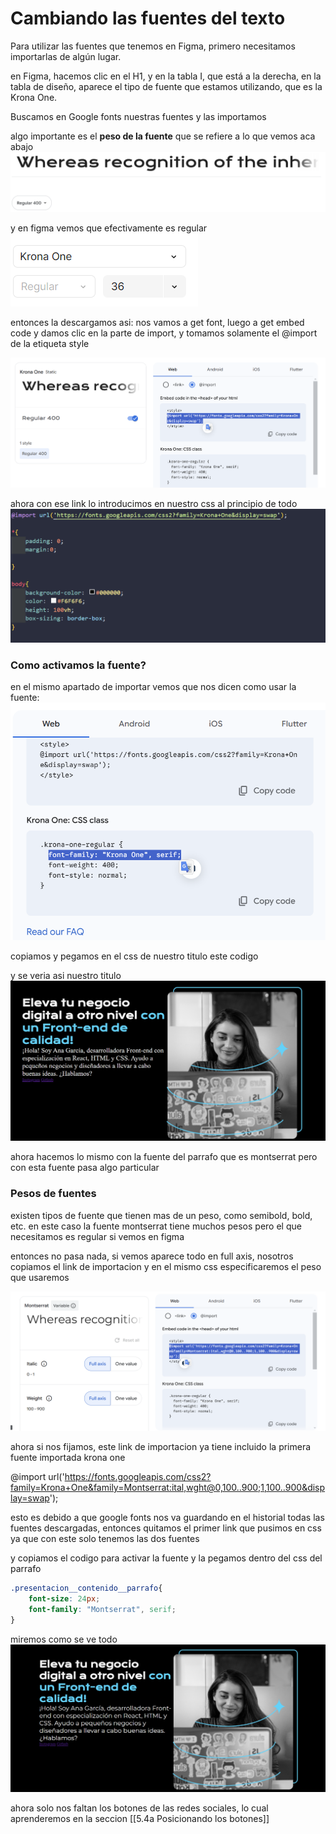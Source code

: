 # Cambiando las fuentes del texto

Para utilizar las fuentes que tenemos en Figma, primero necesitamos importarlas de algún lugar. 

en Figma, hacemos clic en el H1, y en la tabla I, que está a la derecha, en la tabla de diseño, aparece el tipo de fuente que estamos utilizando, que es la Krona One.

Buscamos en Google fonts nuestras fuentes y las importamos

algo importante es el **peso de la fuente** que se refiere a lo que vemos aca abajo
![peso](imageregular.png)

y en figma vemos que efectivamente es regular
![regularfigma](imageregularfigma.png)

entonces la descargamos asi:
nos vamos a get font, luego a get embed code y damos clic en la parte de import, y tomamos solamente el @import de la etiqueta style 

![importandofuente](imageimportandofuente.png)

ahora con ese link lo introducimos en nuestro css al principio de todo 
![importarfuenteencss](imageimportarfuenteencss.png)

### Como activamos la fuente? 
en el mismo apartado de importar vemos que nos dicen como usar la fuente:
![fuentecsscomousar](imagecomousarfuentecss.png)

copiamos y pegamos en el css de nuestro titulo este codigo

y se veria asi nuestro titulo
![tituloconfuente](imagetituloconfuente.png)

ahora hacemos lo mismo con la fuente del parrafo que es montserrat pero con esta fuente pasa algo particular

### Pesos de fuentes
existen tipos de fuente que tienen mas de un peso, como semibold, bold, etc. en este caso la fuente montserrat tiene muchos pesos pero el que necesitamos es regular si vemos en figma

entonces no pasa nada, si vemos aparece todo en full axis, nosotros copiamos el link de importacion y en el mismo css especificaremos el peso que usaremos

![fuentemontserrat](imagemontserrat.png)

ahora si nos fijamos, este link de importacion ya tiene incluido la primera fuente importada krona one

@import url('https://fonts.googleapis.com/css2?family=Krona+One&family=Montserrat:ital,wght@0,100..900;1,100..900&display=swap');

esto es debido a que google fonts nos va guardando en el historial todas las fuentes descargadas, entonces quitamos el primer link que pusimos en css ya que con este solo tenemos las dos fuentes 

y copiamos el codigo para activar la fuente y la pegamos dentro del css del parrafo

```css
.presentacion__contenido__parrafo{
    font-size: 24px;
    font-family: "Montserrat", serif;
}
```
miremos como se ve todo
![imagenconfuenteslistas](imageconfuenteslistas.png)

ahora solo nos faltan los botones de las redes sociales, lo cual aprenderemos en la seccion 
[[5.4a Posicionando los botones]]
